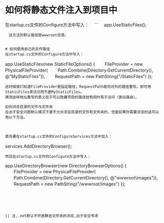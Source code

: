 # 如何将静态文件注入到项目中　
在startup.cs文件的Configure方法中写入：
　```　
  app.UseStaticFiles();
  ```
　这方法的默认路径是wwwroot目录。


# 如何使用自己的文件路径
在startup.cs文件的Configure方法中写入：
```
app.UseStaticFiles(new StaticFileOptions()
{
　　FileProvider = new PhysicalFileProvider(
　　Path.Combine(Directory.GetCurrentDirectory(), @"MyStaticFiles")),
　　RequestPath = new PathString("/StaticFiles")
});
```
这时候我们知道FileProvider是指定路径，RequestPath是将对外的路径重写。即可用 StaticFiles来访问而不是MyStaticFiles。
猜测这样地址重写的意义在于可以隐藏项目的路径结构同时易于访问（类似路由）。

如何浏览目录的文件与文件夹
在出于安全问题默认情况下是不允许浏览目录的文件和文件夹的，但是如果你需要浏览的话可以用以下方法。

　　

首先要在startup.cs文件的ConfigureServices方法中加入：

```
services.AddDirectoryBrowser();　　
```
然后在startup.cs文件的Configure方法中写入：
```
app.UseDirectoryBrowser(new DirectoryBrowserOptions()
{
　　FileProvider = new PhysicalFileProvider(
　　Path.Combine(Directory.GetCurrentDirectory(), @"wwwroot\images")),
　　RequestPath = new PathString("/wwwroot/images")
});
```





|| 注,.net默认不开放静态文件夹的浏览,出于安全考虑
